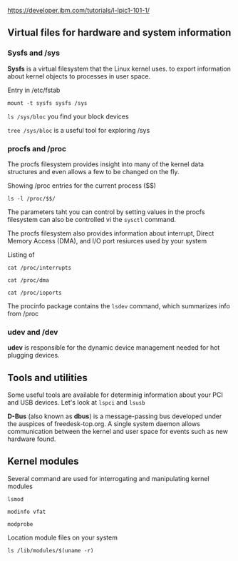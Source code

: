 https://developer.ibm.com/tutorials/l-lpic1-101-1/

## Virtual files for hardware and system information

### Sysfs and /sys

__Sysfs__ is a virtual filesystem that the Linux kernel uses. to export information about kernel objects to processes in user space.

Entry in /etc/fstab
```  
mount -t sysfs sysfs /sys
```  

```ls /sys/bloc``` you find your block devices

```tree /sys/bloc``` is a useful tool for exploring /sys


### procfs and /proc

The procfs filesystem provides insight into many of the kernel data structures and even allows a few to be changed on the fly.


Showing /proc entries for the current process ($$)
```
ls -l /proc/$$/
```

The parameters taht you can control by setting values in the procfs filesystem can also be controlled vi the ```sysctl``` command.

The procfs filesystem also provides information about interrupt, Direct Memory Access (DMA), and I/O port resiurces used by your system

Listing of 
```
cat /proc/interrupts

cat /proc/dma

cat /proc/ioports
```

The procinfo package contains the ```lsdev``` command, which summarizes info from /proc


### udev and /dev

__udev__ is responsible for the dynamic device management needed for hot plugging devices.

## Tools and utilities

Some useful tools are available for determinig information about your PCI and USB devices.
Let's look at ```lspci``` and ```lsusb```

__D-Bus__ (also known as __dbus__) is a message-passing bus developed under the auspices of freedesk-top.org. A single system daemon allows communication between the kernel and user space for events such as new hardware found.

## Kernel modules

Several command are used for interrogating and manipulating kernel modules
```
lsmod

modinfo vfat

modprobe
```

Location module files on your system
```
ls /lib/modules/$(uname -r)
```


